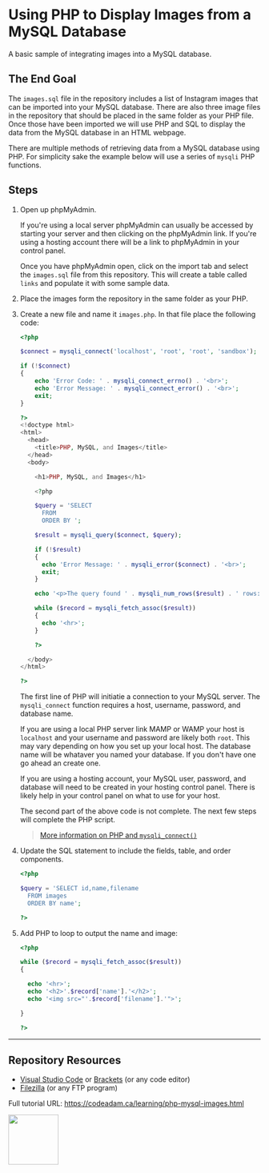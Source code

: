 # Using PHP to Display Images from a MySQL Database

A basic sample of integrating images into a MySQL database.

## The End Goal

The `images.sql` file in the repository includes a list of Instagram images that can be imported into your MySQL database. There are also three image files in the repository that should be placed in the same folder as your PHP file. Once those have been imported we will use PHP and SQL to display the data from the MySQL database in an HTML webpage. 

There are multiple methods of retrieving data from a MySQL database using PHP. For simplicity sake the example below will use a series of `mysqli` PHP functions. 

## Steps

1. Open up phpMyAdmin.

    If you're using a local server phpMyAdmin can usually be accessed by starting your server and then clicking on the phpMyAdmin link. If you're using a hosting account there will be a link to phpMyAdmin in your control panel. 

    Once you have phpMyAdmin open, click on the import tab and select the `images.sql` file from this repository. This will create a table called `links` and populate it with some sample data. 

2. Place the images form the repository in the same folder as your PHP. 

3. Create a new file and name it `images.php`. In that file place the following code:

    ```php
    <?php

    $connect = mysqli_connect('localhost', 'root', 'root', 'sandbox');

    if (!$connect) 
    {
        echo 'Error Code: ' . mysqli_connect_errno() . '<br>';
        echo 'Error Message: ' . mysqli_connect_error() . '<br>';
        exit;
    }

    ?>
    <!doctype html>
    <html>
      <head>
        <title>PHP, MySQL, and Images</title>
      </head>
      <body>

        <h1>PHP, MySQL, and Images</h1>

        <?php

        $query = 'SELECT 
          FROM 
          ORDER BY ';

        $result = mysqli_query($connect, $query);

        if (!$result)
        {
          echo 'Error Message: ' . mysqli_error($connect) . '<br>';
          exit;
        }

        echo '<p>The query found ' . mysqli_num_rows($result) . ' rows:</p>';

        while ($record = mysqli_fetch_assoc($result))
        {
          echo '<hr>';
        }

        ?>        

      </body>
    </html>

    ?>
    ```

    The first line of PHP will initiatie a connection to your MySQL server. The `mysqli_connect` function requires a host, username, password, and database name. 

    If you are using a local PHP server link MAMP or WAMP your host is `localhost` and your username and password are likely both `root`. This may vary depending on how you set up your local host. The database name will be whataver you named your database. If you don't have one go ahead an create one. 

    If you are using a hosting account, your MySQL user, password, and database will need to be created in your hosting control panel. There is likely help in your control panel on what to use for your host. 

    The second part of the above code is not complete. The next few steps will complete the PHP script. 

    > [More information on PHP and `mysqli_connect()`](https://www.php.net/manual/en/function.mysqli-connect.php)

4. Update the SQL statement to include the fields, table, and order components.

    ```php
    <?php

    $query = 'SELECT id,name,filename
      FROM images
      ORDER BY name';

    ?>
    ```

5. Add PHP to loop to output the name and image:

    ```php
    <?php

    while ($record = mysqli_fetch_assoc($result))
    {

      echo '<hr>';
      echo '<h2>'.$record['name'].'</h2>';
      echo '<img src="'.$record['filename'].'">';

    }

    ?>
    ```

***

## Repository Resources

* [Visual Studio Code](https://code.visualstudio.com/) or [Brackets](http://brackets.io/) (or any code editor)
* [Filezilla](https://filezilla-project.org/) (or any FTP program)

Full tutorial URL: https://codeadam.ca/learning/php-mysql-images.html

<a href="https://codeadam.ca">
<img src="https://codeadam.ca/images/code-block.png" width="100">
</a>
